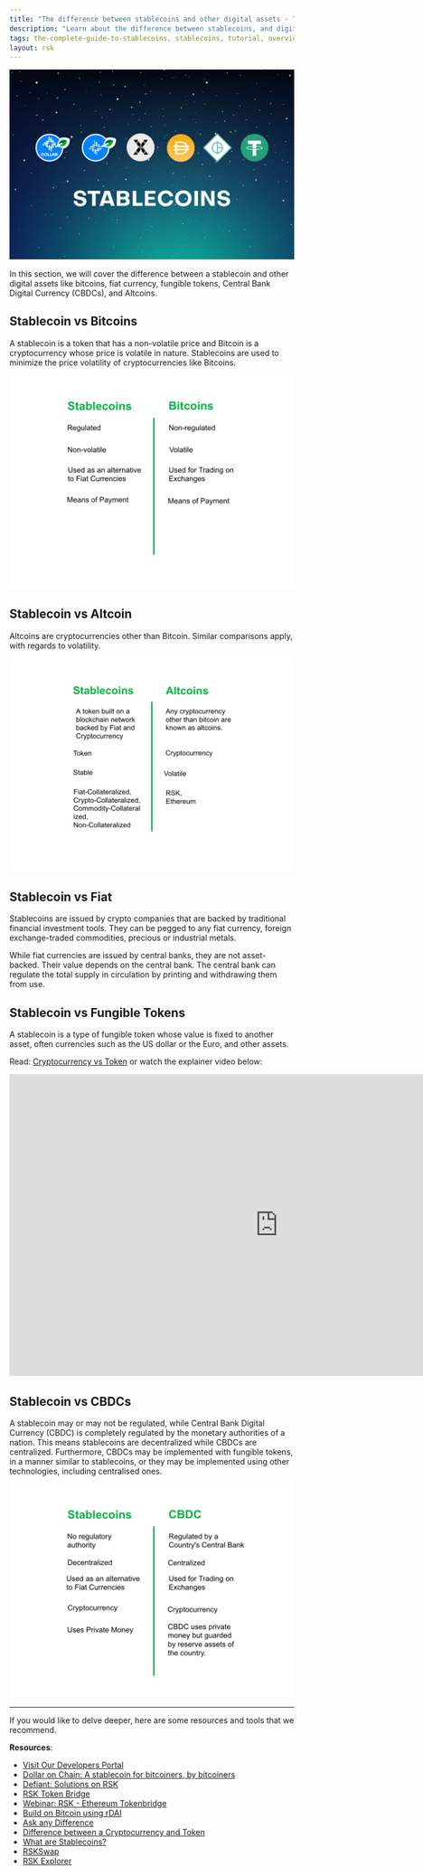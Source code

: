 ```yaml
---
title: "The difference between stablecoins and other digital assets - The Complete Guide to Stablecoins"
description: "Learn about the difference between stablecoins, and digital assets like bitcoins, altcoins, cbdcs, and fungible tokens"
tags: the-complete-guide-to-stablecoins, stablecoins, tutorial, overview, guides, tokens, defiant, tokenbridge, cross-chain, bridge, web3, bitcoin, rsk, peer-to-peer, blockchain
layout: rsk
---
```


![stablecoin banner](/assets/img/guides/stablecoin/stablecoin-overview-banner.jpg)

In this section, we will cover the difference between a stablecoin and other digital assets like bitcoins, fiat currency, fungible tokens, Central Bank Digital Currency (CBDCs), and Altcoins.

## Stablecoin vs Bitcoins

A stablecoin is a token that has a non-volatile price and Bitcoin is a cryptocurrency whose price is volatile in nature. Stablecoins are used  to minimize the price volatility of cryptocurrencies like Bitcoins.

![StablecoinVsBitcoins](/assets/img/guides/stablecoin/stablecoinvsbitcoin.png)

## Stablecoin vs Altcoin

Altcoins are cryptocurrencies other than Bitcoin. Similar comparisons apply, with regards to volatility.

![Stablecoinvsaltcoin](/assets/img/guides/stablecoin/stablecoinvsaltcoins.png)

## Stablecoin vs Fiat

Stablecoins are issued by crypto companies that are backed by traditional financial investment tools. They can be pegged to any fiat currency, foreign exchange-traded commodities, precious or industrial metals.

While fiat currencies are issued by central banks, they are not asset-backed. Their value depends on the central bank. The central bank can regulate the total supply in circulation by printing and withdrawing them from use.

## Stablecoin vs Fungible Tokens

A stablecoin is a type of fungible token whose value is fixed to another asset, often currencies such as the US dollar or the Euro, and other assets.

Read: [Cryptocurrency vs Token](https://developers.rsk.co/kb/get-crypto-on-rsk/cryptocurrency-vs-token/) or watch the explainer video below:

<div class="video-container">
  <iframe width="949" height="534" src="https://youtube.com/embed/GWoNxoaIsbQ"   frameborder="0" allow="accelerometer; autoplay; encrypted-media; gyroscope; picture-in-picture" allowfullscreen></iframe>
</div>

## Stablecoin vs CBDCs

A stablecoin may or may not be regulated, while Central Bank Digital Currency (CBDC) is completely regulated by the monetary authorities of a nation. This means stablecoins are decentralized while CBDCs are centralized. Furthermore, CBDCs may be implemented with fungible tokens, in a manner similar to stablecoins, or they may be implemented using other technologies, including centralised ones.

![Stablecoin vs CBDCs](/assets/img/guides/stablecoin/stablecoinvscbdc.png)

----

If you would like to delve deeper, here are some resources and tools that we recommend.

**Resources**:

- [Visit Our Developers Portal](https://github.com/rsksmart/devportal) 
- [Dollar on Chain: A stablecoin for bitcoiners, by bitcoiners](https://moneyonchain.com/blog/dollar-on-chain-chain-a-bitcoin-stablecoin-by-bitcoiners/)
- [Defiant: Solutions on RSK](https://developers.rsk.co/solutions/defiant/)
- [RSK Token Bridge](https://tokenbridge.rsk.co/)
- [Webinar: RSK - Ethereum Tokenbridge](https://youtu.be/3ZOvpLE3MvM)
- [Build on Bitcoin using rDAI](https://youtu.be/2yApyI9Zvu8)
- [Ask any Difference](https://askanydifference.com/)
- [Difference between a Cryptocurrency and Token](https://developers.rsk.co/kb/get-crypto-on-rsk/cryptocurrency-vs-token/)
- [What are Stablecoins?](https://youtu.be/JHzyQS1rc_s)
- [RSKSwap](https://app.rskswap.com/swap)
- [RSK Explorer](https://explorer.rsk.co/)